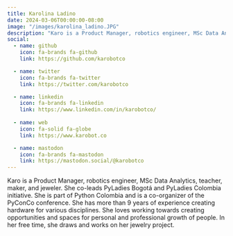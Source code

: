 ```yaml
---
title: Karolina Ladino
date: 2024-03-06T00:00:00-08:00
image: "/images/karolina_ladino.JPG"
description: "Karo is a Product Manager, robotics engineer, MSc Data Analytics, teacher, maker, and jeweler. She co-leads PyLadies Bogotá and PyLadies Colombia initiative. She is part of Python Colombia and is a co-organizer of the PyConCo conference. She has more than 9 years of experience creating hardware for various disciplines. She loves working towards creating opportunities and spaces for personal and professional growth of people. In her free time, she draws and works on her jewelry project."
social:
  - name: github
    icon: fa-brands fa-github
    link: https://github.com/karobotco

  - name: twitter
    icon: fa-brands fa-twitter
    link: https://twitter.com/karobotco

  - name: linkedin
    icon: fa-brands fa-linkedin
    link: https://www.linkedin.com/in/karobotco/
  
  - name: web
    icon: fa-solid fa-globe
    link: https://www.karobot.co

  - name: mastodon
    icon: fa-brands fa-mastodon
    link: https://mastodon.social/@karobotco
---
```


Karo is a Product Manager, robotics engineer, MSc Data Analytics, teacher, maker, and jeweler. She co-leads PyLadies Bogotá and PyLadies Colombia initiative. She is part of Python Colombia and is a co-organizer of the PyConCo conference. She has more than 9 years of experience creating hardware for various disciplines. She loves working towards creating opportunities and spaces for personal and professional growth of people. In her free time, she draws and works on her jewelry project.

